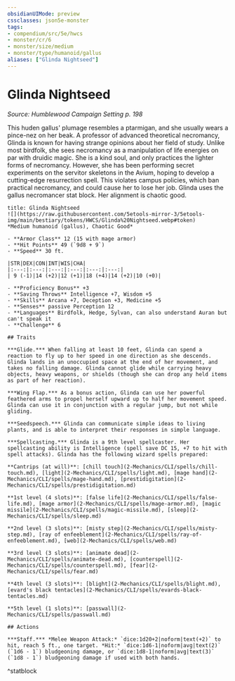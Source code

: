 ```yaml
---
obsidianUIMode: preview
cssclasses: json5e-monster
tags:
- compendium/src/5e/hwcs
- monster/cr/6
- monster/size/medium
- monster/type/humanoid/gallus
aliases: ["Glinda Nightseed"]
---
```

# Glinda Nightseed
*Source: Humblewood Campaign Setting p. 198*  

This huden gallus' plumage resembles a ptarmigan, and she usually wears a pince-nez on her beak. A professor of advanced theoretical necromancy, Glinda is known for having strange opinions about her field of study. Unlike most birdfolk, she sees necromancy as a manipulation of life energies on par with druidic magic. She is a kind soul, and only practices the lighter forms of necromancy. However, she has been performing secret experiments on the servitor skeletons in the Avium, hoping to develop a cutting-edge resurrection spell. This violates campus policies, which ban practical necromancy, and could cause her to lose her job. Glinda uses the gallus necromancer stat block. Her alignment is chaotic good.

```ad-statblock
title: Glinda Nightseed
![](https://raw.githubusercontent.com/5etools-mirror-3/5etools-img/main/bestiary/tokens/HWCS/Glinda%20Nightseed.webp#token)
*Medium humanoid (gallus), Chaotic Good*

- **Armor Class** 12 (15 with mage armor)
- **Hit Points** 49 (`9d8 + 9`)
- **Speed** 30 ft.

|STR|DEX|CON|INT|WIS|CHA|
|:---:|:---:|:---:|:---:|:---:|:---:|
| 9 (-1)|14 (+2)|12 (+1)|18 (+4)|14 (+2)|10 (+0)|

- **Proficiency Bonus** +3
- **Saving Throws** Intelligence +7, Wisdom +5
- **Skills** Arcana +7, Deception +3, Medicine +5
- **Senses** passive Perception 12
- **Languages** Birdfolk, Hedge, Sylvan, can also understand Auran but can't speak it
- **Challenge** 6

## Traits

***Glide.*** When falling at least 10 feet, Glinda can spend a reaction to fly up to her speed in one direction as she descends. Glinda lands in an unoccupied space at the end of her movement, and takes no falling damage. Glinda cannot glide while carrying heavy objects, heavy weapons, or shields (though she can drop any held items as part of her reaction).

***Wing Flap.*** As a bonus action, Glinda can use her powerful feathered arms to propel herself upward up to half her movement speed. Glinda can use it in conjunction with a regular jump, but not while gliding.

***Seedspeech.*** Glinda can communicate simple ideas to living plants, and is able to interpret their responses in simple language.

***Spellcasting.*** Glinda is a 9th level spellcaster. Her spellcasting ability is Intelligence (spell save DC 15, +7 to hit with spell attacks). Glinda has the following wizard spells prepared:

**Cantrips (at will)**: [chill touch](2-Mechanics/CLI/spells/chill-touch.md), [light](2-Mechanics/CLI/spells/light.md), [mage hand](2-Mechanics/CLI/spells/mage-hand.md), [prestidigitation](2-Mechanics/CLI/spells/prestidigitation.md)

**1st level (4 slots)**: [false life](2-Mechanics/CLI/spells/false-life.md), [mage armor](2-Mechanics/CLI/spells/mage-armor.md), [magic missile](2-Mechanics/CLI/spells/magic-missile.md), [sleep](2-Mechanics/CLI/spells/sleep.md)

**2nd level (3 slots)**: [misty step](2-Mechanics/CLI/spells/misty-step.md), [ray of enfeeblement](2-Mechanics/CLI/spells/ray-of-enfeeblement.md), [web](2-Mechanics/CLI/spells/web.md)

**3rd level (3 slots)**: [animate dead](2-Mechanics/CLI/spells/animate-dead.md), [counterspell](2-Mechanics/CLI/spells/counterspell.md), [fear](2-Mechanics/CLI/spells/fear.md)

**4th level (3 slots)**: [blight](2-Mechanics/CLI/spells/blight.md), [evard's black tentacles](2-Mechanics/CLI/spells/evards-black-tentacles.md)

**5th level (1 slots)**: [passwall](2-Mechanics/CLI/spells/passwall.md)

## Actions

***Staff.*** *Melee Weapon Attack:* `dice:1d20+2|noform|text(+2)` to hit, reach 5 ft., one target. *Hit:* `dice:1d6-1|noform|avg|text(2)` (`1d6 - 1`) bludgeoning damage, or `dice:1d8-1|noform|avg|text(3)` (`1d8 - 1`) bludgeoning damage if used with both hands.
```
^statblock